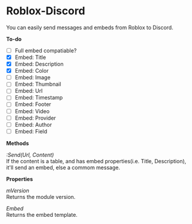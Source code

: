 # Roblox-Discord

You can easily send messages and embeds from Roblox to Discord.

**To-do**

- [ ] Full embed compatiable? 
- [x] Embed: Title
- [x] Embed: Description
- [x] Embed: Color
- [ ] Embed: Image
- [ ] Embed: Thumbnail
- [ ] Embed: Url
- [ ] Embed: Timestamp
- [ ] Embed: Footer
- [ ] Embed: Video
- [ ] Embed: Provider
- [ ] Embed: Author
- [ ] Embed: Field

**Methods**

*:Send(Url, Content)* <br>
If the content is a table, and has embed properties(i.e. Title, Description), it'll send an embed, else a commom message.

**Properties**

 *mVersion* <br>
Returns the module version.

 *Embed* <br>
Returns the embed template.
